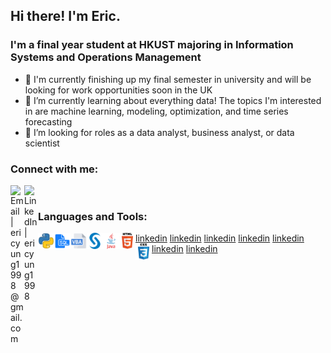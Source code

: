 ## Hi there! I'm Eric.

### I'm a final year student at HKUST majoring in Information Systems and Operations Management
- 👋 I'm currently finishing up my final semester in university and will be looking for work opportunities soon in the UK
- 🌱 I’m currently learning about everything data! The topics I'm interested in are machine learning, modeling, optimization, and time series forecasting
- 👀 I’m looking for roles as a data analyst, business analyst, or data scientist

### Connect with me:
[<img align="left" alt="Email | ericyung1998@gmail.com" width="22px" src="https://cdn.jsdelivr.net/npm/simple-icons@v3/icons/gmail.svg" />][email]
[<img align="left" alt="LinkedIn | ericyung1998" width="22px" src="https://cdn.jsdelivr.net/npm/simple-icons@v3/icons/linkedin.svg" />][linkedin]

[email]: mailto:ericyung1998@gmail.com
[linkedin]: https://www.linkedin.com/in/ericyung1998

<br>

### Languages and Tools:

<img align="left" alt="Python" width="26px" src="https://github.com/ericyung1998/ericyung1998/blob/main/python.png"/>[linkedin]
<img align="left" alt="SQL" width="26px" src="https://github.com/ericyung1998/ericyung1998/blob/main/sql.png"/>[linkedin]
<img align="left" alt="Excel VBA" width="26px" src="https://github.com/ericyung1998/ericyung1998/blob/main/vba.png"/>[linkedin]
<img align="left" alt="SAS" width="26px" src="https://github.com/ericyung1998/ericyung1998/blob/main/sas.png"/>[linkedin]
<img align="left" alt="Java" width="26px" src="https://github.com/ericyung1998/ericyung1998/blob/main/java.png"/>[linkedin]
<img align="left" alt="HTML5" width="26px" src="https://github.com/ericyung1998/ericyung1998/blob/main/html.png"/>[linkedin]
<img align="left" alt="CSS3" width="26px" src="https://github.com/ericyung1998/ericyung1998/blob/main/css.png"/>[linkedin]
